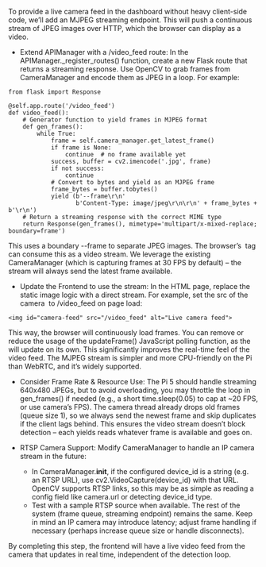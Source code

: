 To provide a live camera feed in the dashboard without heavy client-side code, we’ll add an MJPEG streaming endpoint. This will push a continuous stream of JPEG images over HTTP, which the browser can display as a video.
- Extend APIManager with a /video_feed route: In the APIManager._register_routes() function, create a new Flask route that returns a streaming response. Use OpenCV to grab frames from CameraManager and encode them as JPEG in a loop. For example:

```
from flask import Response

@self.app.route('/video_feed')
def video_feed():
    # Generator function to yield frames in MJPEG format
    def gen_frames():
        while True:
            frame = self.camera_manager.get_latest_frame()
            if frame is None:
                continue  # no frame available yet
            success, buffer = cv2.imencode('.jpg', frame)
            if not success:
                continue
            # Convert to bytes and yield as an MJPEG frame
            frame_bytes = buffer.tobytes()
            yield (b'--frame\r\n'
                   b'Content-Type: image/jpeg\r\n\r\n' + frame_bytes + b'\r\n')
    # Return a streaming response with the correct MIME type
    return Response(gen_frames(), mimetype='multipart/x-mixed-replace; boundary=frame')
```
This uses a boundary --frame to separate JPEG images. The browser’s <img> tag can consume this as a video stream​. We leverage the existing CameraManager (which is capturing frames at 30 FPS by default) – the stream will always send the latest frame available.

- Update the Frontend to use the stream: In the HTML page, replace the static image logic with a direct stream. For example, set the src of the camera <img> to /video_feed on page load:
```
<img id="camera-feed" src="/video_feed" alt="Live camera feed">
```
This way, the browser will continuously load frames. You can remove or reduce the usage of the updateFrame() JavaScript polling function, as the <img> will update on its own. This significantly improves the real-time feel of the video feed. The MJPEG stream is simpler and more CPU-friendly on the Pi than WebRTC, and it’s widely supported.

- Consider Frame Rate & Resource Use: The Pi 5 should handle streaming 640x480 JPEGs, but to avoid overloading, you may throttle the loop in gen_frames() if needed (e.g., a short time.sleep(0.05) to cap at ~20 FPS, or use camera’s FPS). The camera thread already drops old frames (queue size 1), so we always send the newest frame and skip duplicates if the client lags behind. This ensures the video stream doesn’t block detection – each yields reads whatever frame is available and goes on.

- RTSP Camera Support: Modify CameraManager to handle an IP camera stream in the future:
    - In CameraManager.__init__, if the configured device_id is a string (e.g. an RTSP URL), use cv2.VideoCapture(device_id) with that URL. OpenCV supports RTSP links, so this may be as simple as reading a config field like camera.url or detecting device_id type.
    - Test with a sample RTSP source when available. The rest of the system (frame queue, streaming endpoint) remains the same. Keep in mind an IP camera may introduce latency; adjust frame handling if necessary (perhaps increase queue size or handle disconnects).
    
By completing this step, the frontend will have a live video feed from the camera that updates in real time, independent of the detection loop.